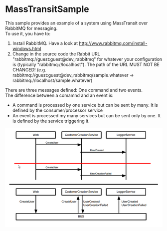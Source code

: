 MassTransitSample
=================

This sample provides an example of a system using MassTransit over RabbitMQ for messaging.  
To use it, you have to:  
1.	Install RabbitMQ. Have a look at http://www.rabbitmq.com/install-windows.html
2.	Change in the source code the Rabbit URL "rabbitmq://guest:guest@dev_rabbitmq" for whatever your configuration is (typically "rabbitmq://localhost"). The path of the URL MUST NOT BE CHANGED! (e.g. rabbitmq://guest:guest@dev_rabbitmq/sample.whatever -> rabbitmq://localhost/sample.whatever)
  
There are three messages defined: One command and two events.  
The difference between a comamnd and an event is:
* A command is processed by one service but can be sent by many. It is defined by the consumer/processor service
* An event is processed my many services but can be sent only by one. It is defined by the service triggering it.

![System schema](/schema.png "System schema")
